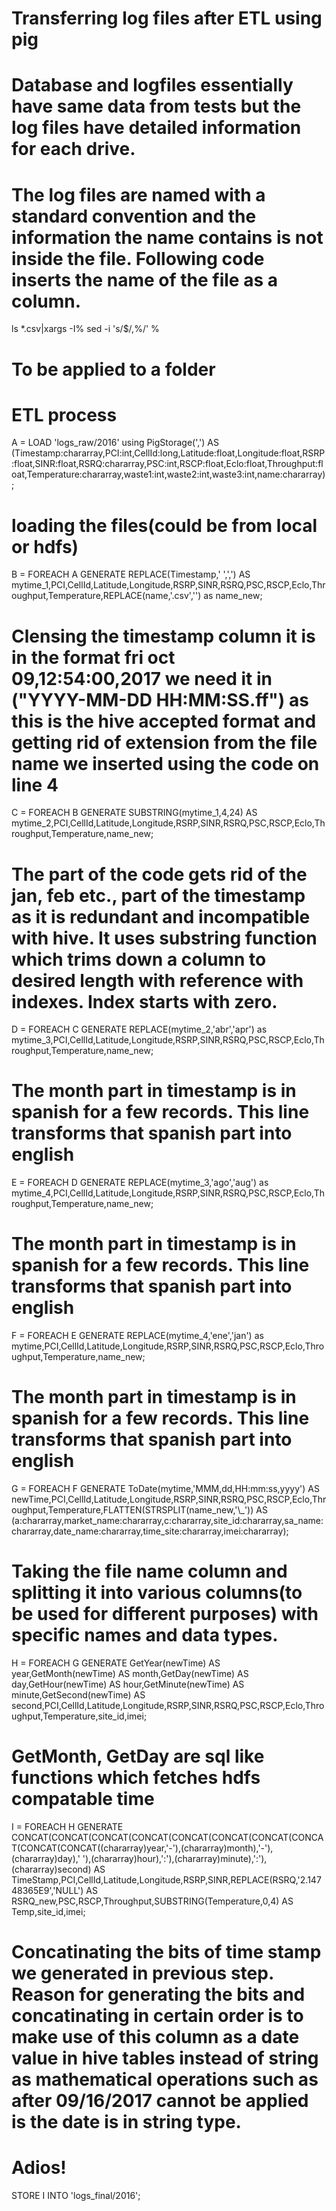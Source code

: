 # Transferring log files after ETL using pig 
# Database and logfiles essentially have same data from tests but the log files have detailed information for each drive. 
# The log files are named with a standard convention and the information the name contains is not inside the file. Following code inserts the name of the file as a column.
ls *.csv|xargs -I% sed -i 's/$/,%/' %
# To be applied to a folder
# ETL process

A = LOAD 'logs_raw/2016' using PigStorage(',') AS (Timestamp:chararray,PCI:int,CellId:long,Latitude:float,Longitude:float,RSRP:float,SINR:float,RSRQ:chararray,PSC:int,RSCP:float,Eclo:float,Throughput:float,Temperature:chararray,waste1:int,waste2:int,waste3:int,name:chararray); 
# loading the files(could be from local or hdfs)
B = FOREACH A GENERATE REPLACE(Timestamp,' ',',') AS mytime_1,PCI,CellId,Latitude,Longitude,RSRP,SINR,RSRQ,PSC,RSCP,Eclo,Throughput,Temperature,REPLACE(name,'.csv','') as name_new;
# Clensing the timestamp column it is in the format fri oct 09,12:54:00,2017 we need it in ("YYYY-MM-DD HH:MM:SS.ff") as this is the hive accepted format and getting rid of extension from the file name we inserted using the code on line 4 
C = FOREACH B GENERATE SUBSTRING(mytime_1,4,24) AS mytime_2,PCI,CellId,Latitude,Longitude,RSRP,SINR,RSRQ,PSC,RSCP,Eclo,Throughput,Temperature,name_new;
# The part of the code gets rid of the jan, feb etc., part of the timestamp as it is redundant and incompatible with hive. It uses substring function which trims down a column to desired length with reference with indexes. Index starts with zero. 
D = FOREACH C GENERATE REPLACE(mytime_2,'abr','apr') as mytime_3,PCI,CellId,Latitude,Longitude,RSRP,SINR,RSRQ,PSC,RSCP,Eclo,Throughput,Temperature,name_new;
# The month part in timestamp is in spanish for a few records. This line transforms that spanish part into english
E = FOREACH D GENERATE REPLACE(mytime_3,'ago','aug') as mytime_4,PCI,CellId,Latitude,Longitude,RSRP,SINR,RSRQ,PSC,RSCP,Eclo,Throughput,Temperature,name_new;
# The month part in timestamp is in spanish for a few records. This line transforms that spanish part into english
F = FOREACH E GENERATE REPLACE(mytime_4,'ene','jan') as mytime,PCI,CellId,Latitude,Longitude,RSRP,SINR,RSRQ,PSC,RSCP,Eclo,Throughput,Temperature,name_new;
# The month part in timestamp is in spanish for a few records. This line transforms that spanish part into english
G = FOREACH F GENERATE ToDate(mytime,'MMM,dd,HH:mm:ss,yyyy') AS newTime,PCI,CellId,Latitude,Longitude,RSRP,SINR,RSRQ,PSC,RSCP,Eclo,Throughput,Temperature,FLATTEN(STRSPLIT(name_new,'\\_')) AS (a:chararray,market_name:chararray,c:chararray,site_id:chararray,sa_name:chararray,date_name:chararray,time_site:chararray,imei:chararray);
# Taking the file name column and splitting it into various columns(to be used for different purposes) with specific names and data types. 
H = FOREACH G GENERATE GetYear(newTime) AS year,GetMonth(newTime) AS month,GetDay(newTime) AS day,GetHour(newTime) AS hour,GetMinute(newTime) AS minute,GetSecond(newTime) AS second,PCI,CellId,Latitude,Longitude,RSRP,SINR,RSRQ,PSC,RSCP,Eclo,Throughput,Temperature,site_id,imei;
# GetMonth, GetDay are sql like functions which fetches hdfs compatable time
I = FOREACH H GENERATE CONCAT(CONCAT(CONCAT(CONCAT(CONCAT(CONCAT(CONCAT(CONCAT(CONCAT(CONCAT((chararray)year,'-'),(chararray)month),'-'),(chararray)day),' '),(chararray)hour),':'),(chararray)minute),':'),(chararray)second) AS TimeStamp,PCI,CellId,Latitude,Longitude,RSRP,SINR,REPLACE(RSRQ,'2.14748365E9','NULL') AS RSRQ_new,PSC,RSCP,Throughput,SUBSTRING(Temperature,0,4) AS Temp,site_id,imei;
# Concatinating the bits of time stamp we generated in previous step. Reason for generating the bits and concatinating in certain order is to make use of this column as a date value in hive tables instead of string as mathematical operations such as after 09/16/2017 cannot be applied is the date is in string type.
# Adios!
STORE I INTO 'logs_final/2016';
